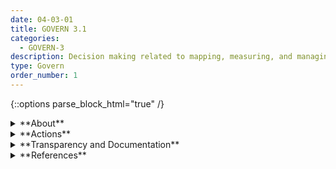 ```yaml
---
date: 04-03-01
title: GOVERN 3.1
categories:
  - GOVERN-3
description: Decision making related to mapping, measuring, and managing AI risks throughout the lifecycle is informed by a demographically and disciplinarily diverse team including internal and external personnel. Specifically, teams that are directly engaged with identifying design considerations and risks include a diversity of experience, expertise, and backgrounds to ensure AI systems meet requirements beyond a narrow subset of users.
type: Govern
order_number: 1
---
```


{::options parse_block_html="true" /}


<details>
<summary markdown="span">**About**</summary>
<br>
To enhance organizational capacity and capability for anticipating risks, AI actors should reflect a diversity of experience, expertise and backgrounds. Consultation with external personnel may be necessary when internal teams lack a diverse range of lived experiences or disciplinary expertise.

To extend the benefits of diversity, equity, and inclusion to both the users and AI actors, it is recommended that teams are composed of a diverse group of individuals who reflect a range of backgrounds, perspectives and expertise. 

Without commitment from senior leadership, beneficial aspects of team diversity and inclusion can be overridden by unstated organizational incentives that inadvertently conflict with the broader values of a diverse workforce.

</details>

<details>
<summary markdown="span">**Actions**</summary>
<br>
Organizational management can:
* Define policies and hiring practices at the outset that promote interdisciplinary roles, competencies, skills, and capacity for AI efforts.
* Define policies and hiring practices that lead to demographic and domain expertise diversity; empower staff with necessary resources and support, and facilitate the contribution of staff feedback and concerns without fear of reprisal.
* Establish policies that facilitate inclusivity and the integration of new insights into existing practice.
* Seek external expertise to supplement organizational diversity, equity, inclusion, and accessibility where internal expertise is lacking.

</details>

<details>
<summary markdown="span">**Transparency and Documentation**</summary>
<br>
**Organizations can document the following:**
- Are the relevant staff dealing with AI systems properly trained to interpret AI model output and decisions as well as to detect and manage bias in data?
- Entities should include diverse perspectives from technical and non-technical communities throughout the AI life cycle to anticipate and mitigate unintended consequences including potential bias and discrimination.
- Stakeholder involvement: Include diverse perspectives from a community of stakeholders throughout the AI life cycle to mitigate risks.
- Strategies to incorporate diverse perspectives include establishing collaborative processes and multidisciplinary teams that involve subject matter experts in data science, software development, civil liberties, privacy and security, legal counsel, and risk management.
- To what extent are the established procedures effective in mitigating bias, inequity, and other concerns resulting from the system?

**AI Transparency Resources:**
- [WEF Model AI Governance Framework Assessment 2020](https://www.pdpc.gov.sg/-/media/Files/PDPC/PDF-Files/Resource-for-Organisation/AI/SGModelAIGovFramework2.pdf)
- [Datasheets for Datasets](http://arxiv.org/abs/1803.09010)

</details>

<details>
<summary markdown="span">**References**</summary>
<br>
Dylan Walsh, “How can human-centered AI fight bias in machines and people?” MIT Sloan Mgmt. Rev., 2021. [URL](https://mitsloan.mit.edu/ideas-made-to-matter/how-can-human-centered-ai-fight-bias-machines-and-people)

Michael Li, “To Build Less-Biased AI, Hire a More Diverse Team,” Harvard Bus. Rev., 2020. [URL](https://hbr.org/2020/10/to-build-less-biased-ai-hire-a-more-diverse-team)

Bo Cowgill et al., “Biased Programmers? Or Biased Data? A Field Experiment in Operationalizing AI Ethics,” 2020. [URL](https://arxiv.org/pdf/2012.02394.pdf)

N. Ellemers and F. Rink, “Diversity in work groups,” Current opinion in psychology, vol. 11, pp. 49–53, 2016.

K. Talke, S. Salomo, and A. Kock, “Top management team diversity and strategic innovation orientation: The relationship and consequences for innovativeness and performance,” Journal of Product Innovation Management, vol. 28, pp. 819–832, 2011.

S. M. West, M. Whittaker, and K. Crawford, “Discriminating Systems: Gender, Race, and Power in AI,” AI Now Institute, Tech. Rep., 2019. [URL](https://ainowinstitute.org/discriminatingsystems.pdf)

S. Fazelpour, M. De-Arteaga, Diversity in sociotechnical machine learning systems. Big Data & Society. January 2022. doi:10.1177/20539517221082027

Cummings, M.L., and Li, S. 2021a. Sources of subjectivity in machine learning models. ACM Journal of Data and Information Quality, 13(2), 1–9

</details>                              

